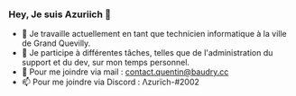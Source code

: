 ### Hey, Je suis Azuriich 👋

- 🔭 Je travaille actuellement en tant que technicien informatique à la ville de Grand Quevilly.
- 🌱 Je participe à différentes tâches, telles que de l'administration du support et du dev, sur mon temps personnel.
- 📨 Pour me joindre via mail : contact.quentin@baudry.cc
- 📫 Pour me joindre via Discord : Λzurïch-#2002
